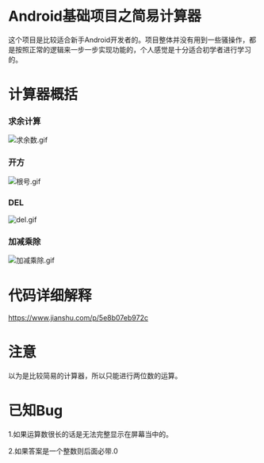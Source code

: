 # Android基础项目之简易计算器
 这个项目是比较适合新手Android开发者的。项目整体并没有用到一些骚操作，都是按照正常的逻辑来一步一步实现功能的，个人感觉是十分适合初学者进行学习的。
 # 计算器概括
 ### 求余计算
![求余数.gif](https://upload-images.jianshu.io/upload_images/12070003-a576347bb1ac59fd.gif?imageMogr2/auto-orient/strip)
 ### 开方
![根号.gif](https://upload-images.jianshu.io/upload_images/12070003-e1912b168d63b83d.gif?imageMogr2/auto-orient/strip)
 ### DEL
 ![del.gif](https://upload-images.jianshu.io/upload_images/12070003-cbc4720a827e2c80.gif?imageMogr2/auto-orient/strip)
 ### 加减乘除
 ![加减乘除.gif](http://m.qpic.cn/psb?/V1197BQG21erMf/DFzA4YPh9xbpRB51X1cLPDhUkHOurB1RJ5BEJyvLsKs!/b/dMAAAAAAAAAA&bo=sAEAA7ABAAMCmb0!&rf=viewer_4)
# 代码详细解释
 https://www.jianshu.com/p/5e8b07eb972c
# 注意
 以为是比较简易的计算器，所以只能进行两位数的运算。
# 已知Bug
 1.如果运算数很长的话是无法完整显示在屏幕当中的。
 
 2.如果答案是一个整数则后面必带.0

